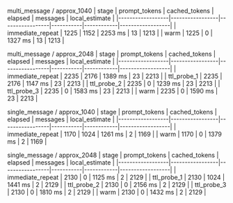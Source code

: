 multi_message / approx_1040
| stage            |   prompt_tokens |   cached_tokens | elapsed   |   messages |   local_estimate |
|------------------|-----------------|-----------------|-----------|------------|------------------|
| immediate_repeat |            1225 |            1152 | 2253 ms   |         13 |             1213 |
| warm             |            1225 |               0 | 1327 ms   |         13 |             1213 |

multi_message / approx_2048
| stage            |   prompt_tokens |   cached_tokens | elapsed   |   messages |   local_estimate |
|------------------|-----------------|-----------------|-----------|------------|------------------|
| immediate_repeat |            2235 |            2176 | 1389 ms   |         23 |             2213 |
| ttl_probe_1      |            2235 |            2176 | 1147 ms   |         23 |             2213 |
| ttl_probe_2      |            2235 |               0 | 1239 ms   |         23 |             2213 |
| ttl_probe_3      |            2235 |               0 | 1583 ms   |         23 |             2213 |
| warm             |            2235 |               0 | 1590 ms   |         23 |             2213 |

single_message / approx_1040
| stage            |   prompt_tokens |   cached_tokens | elapsed   |   messages |   local_estimate |
|------------------|-----------------|-----------------|-----------|------------|------------------|
| immediate_repeat |            1170 |            1024 | 1261 ms   |          2 |             1169 |
| warm             |            1170 |               0 | 1379 ms   |          2 |             1169 |

single_message / approx_2048
| stage            |   prompt_tokens |   cached_tokens | elapsed   |   messages |   local_estimate |
|------------------|-----------------|-----------------|-----------|------------|------------------|
| immediate_repeat |            2130 |               0 | 1125 ms   |          2 |             2129 |
| ttl_probe_1      |            2130 |            1024 | 1441 ms   |          2 |             2129 |
| ttl_probe_2      |            2130 |               0 | 2156 ms   |          2 |             2129 |
| ttl_probe_3      |            2130 |               0 | 1810 ms   |          2 |             2129 |
| warm             |            2130 |               0 | 1432 ms   |          2 |             2129 |